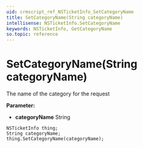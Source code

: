 ```yaml
---
uid: crmscript_ref_NSTicketInfo_SetCategoryName
title: SetCategoryName(String categoryName)
intellisense: NSTicketInfo.SetCategoryName
keywords: NSTicketInfo, GetCategoryName
so.topic: reference
---
```


# SetCategoryName(String categoryName)

The name of the category for the request

**Parameter:** 
* **categoryName** String

```crmscript
NSTicketInfo thing;
String categoryName;
thing.SetCategoryName(categoryName);
```

